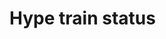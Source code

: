 # Hype train status

<div id=status></div>

<style>
#countdown {
	font-size: 250%;
}
</style>

<script>window.state = $$state$$;</script>
<script type=module src="/static/hypetrain.js"></script>
